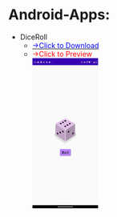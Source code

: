# Android-Apps:

<ul>
  <li>DiceRoll  
  <ul>
  <li>
  <a href="https://github.com/DeveHk/Android-App/raw/main/DiceRoller/app/Output/DiceRoll.apk"><span style="color:blue;">->Click to Download</span></a>
  </li>
  <li>
   <span  style="color:red;">->Click to Preview</span>
   <br/>
   <img style="height:300px;" src="https://raw.githubusercontent.com/DeveHk/Android-App/main/DiceRoller/app/Output/DiceRoll.jpg"/>
   </li>
   </ul>
  </li>
</ul>
